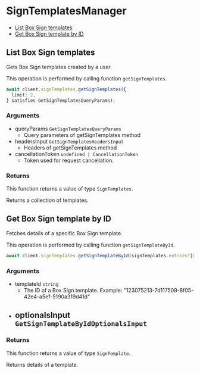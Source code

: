 # SignTemplatesManager

- [List Box Sign templates](#list-box-sign-templates)
- [Get Box Sign template by ID](#get-box-sign-template-by-id)

## List Box Sign templates

Gets Box Sign templates created by a user.

This operation is performed by calling function `getSignTemplates`.

```ts
await client.signTemplates.getSignTemplates({
  limit: 2,
} satisfies GetSignTemplatesQueryParams);
```

### Arguments

- queryParams `GetSignTemplatesQueryParams`
  - Query parameters of getSignTemplates method
- headersInput `GetSignTemplatesHeadersInput`
  - Headers of getSignTemplates method
- cancellationToken `undefined | CancellationToken`
  - Token used for request cancellation.

### Returns

This function returns a value of type `SignTemplates`.

Returns a collection of templates.

## Get Box Sign template by ID

Fetches details of a specific Box Sign template.

This operation is performed by calling function `getSignTemplateById`.

```ts
await client.signTemplates.getSignTemplateById(signTemplates.entries![0].id!);
```

### Arguments

- templateId `string`
  - The ID of a Box Sign template. Example: "123075213-7d117509-8f05-42e4-a5ef-5190a319d41d"
- optionalsInput `GetSignTemplateByIdOptionalsInput`
  -

### Returns

This function returns a value of type `SignTemplate`.

Returns details of a template.
